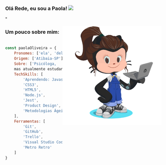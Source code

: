 ### Olá Rede, eu sou a Paola! <img src="https://user-images.githubusercontent.com/113477520/224600389-a0f17d6f-04db-44be-8a47-44a7567b0aab.png" width=35px >
"


<img align='right' src="perfil.png" width="320px">
 
<div align="left">
  
 ### **Um pouco sobre mim:** 

```javascript

const paolaOliveira = {
    Pronomes: ['ela', 'dela'],
    Origem: ['Atibaia-SP'],
    Sobre: ['Psicóloga, 
    mas atualmente estudante Front-end pela Laboratoria, da turma SAP009'],
    TechSkills: [
        'Aprendendo: Javascript',
        'CSS3',
        'HTML5',
        'Node.js',
        'Jest',
        'Product Design',
        'Metodologias Ágeis'
    ],
    Ferramentas: [
        'Git',
        'GitHub',
        'Trello',
        'Visual Studio Code',
        'Metro Retro'
    ]
}

``` 
</div>
